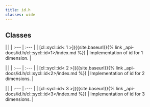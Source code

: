 ```yaml
---
title: id.h
classes: wide
---
```

## Classes

   |   |
| :--- | :--- |
| [cl::sycl::id< 1 >]({{site.baseurl}}{% link _api-docs/id.h/cl::sycl::id<1>/index.md %}) | Implementation of id for 1 dimension.  |


   |   |
| :--- | :--- |
| [cl::sycl::id< 2 >]({{site.baseurl}}{% link _api-docs/id.h/cl::sycl::id<2>/index.md %}) | Implementation of id for 2 dimensions.  |


   |   |
| :--- | :--- |
| [cl::sycl::id< 3 >]({{site.baseurl}}{% link _api-docs/id.h/cl::sycl::id<3>/index.md %}) | Implementation of id for 3 dimensions.  |

